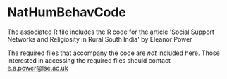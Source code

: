 # NatHumBehavCode
The associated R file includes the R code for the article 'Social Support Networks and Religiosity in Rural South India' by Eleanor Power

The required files that accompany the code are *not* included here. Those interested in accessing the required files should contact e.a.power@lse.ac.uk


